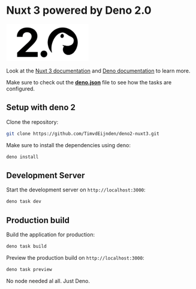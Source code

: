 # Nuxt 3 powered by Deno 2.0

<img height="100" src="public/deno2.png" title="Deno 2 logo"/>

Look at the [Nuxt 3 documentation](https://nuxt.com/docs/getting-started/introduction) and [Deno documentation](https://docs.deno.com/) to learn more.

Make sure to check out the **[deno.json](deno.json)** file to see how the tasks are configured.

## Setup with deno 2

Clone the repository:

```sh
git clone https://github.com/TimvdEijnden/deno2-nuxt3.git
```

Make sure to install the dependencies using deno:

```bash
deno install
````

## Development Server

Start the development server on `http://localhost:3000`:

```bash
deno task dev
```

## Production build

Build the application for production:

```bash
deno task build
```

Preview the production build on `http://localhost:3000`:

```bash
deno task preview
```

No node needed al all. Just Deno.